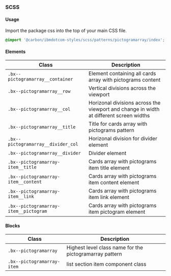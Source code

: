 ### SCSS

#### Usage

Import the package css into the top of your main CSS file.

```css
@import '@carbon/ibmdotcom-styles/scss/patterns/pictogramarray/index';
```

#### Elements

| Class                                 | Description                                                                            |
| ------------------------------------- | -------------------------------------------------------------------------------------- |
| `.bx--pictogramarray__container`      | Element containing all cards array with pictograms content                             |
| `.bx--pictogramarray__row`            | Vertical divisions across the viewport                                                 |
| `.bx--pictogramarray__col`            | Horizonal divisions across the viewport and change in width at different screen widths |
| `.bx--pictogramarray__title`          | Title for cards array with pictograms pattern                                          |
| `.bx--pictogramarray__divider_col`    | Horizonal division for divider element                                                 |
| `.bx--pictogramarray__divider`        | Divider element                                                                        |
| `.bx--pictogramarray-item__title`     | Cards array with pictograms item title element                                         |
| `.bx--pictogramarray-item__content`   | Cards array with pictograms item content element                                       |
| `.bx--pictogramarray-item__link`      | Cards array with pictograms item link element                                          |
| `.bx--pictogramarray-item__pictogram` | Cards array with pictograms item pictogram element                                     |

#### Blocks

| Class                      | Description                                             |
| -------------------------- | ------------------------------------------------------- |
| `.bx--pictogramarray`      | Highest level class name for the pictogramarray pattern |
| `.bx--pictogramarray-item` | list section item component class                       |
